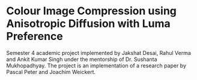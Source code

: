 # Colour Image Compression using Anisotropic Diffusion with Luma Preference
Semester 4 academic project implemented by Jakshat Desai, Rahul Verma and Ankit Kumar Singh under the mentorship of Dr. Sushanta Mukhopadhyay.
The project is an implementation of a research paper by Pascal Peter and Joachim Weickert.
